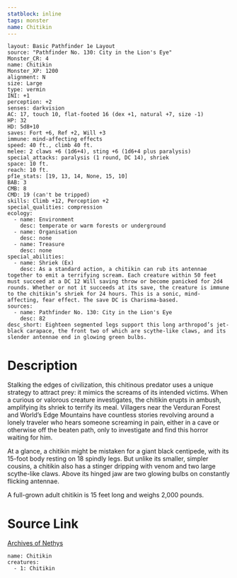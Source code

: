 ```yaml
---
statblock: inline
tags: monster
name: Chitikin
---
```

```statblock
layout: Basic Pathfinder 1e Layout
source: "Pathfinder No. 130: City in the Lion's Eye"
Monster_CR: 4
name: Chitikin
Monster_XP: 1200
alignment: N
size: Large
type: vermin
INI: +1
perception: +2
senses: darkvision
AC: 17, touch 10, flat-footed 16 (dex +1, natural +7, size -1)
HP: 32
HD: 5d8+10
saves: Fort +6, Ref +2, Will +3
immune: mind-affecting effects
speed: 40 ft., climb 40 ft.
melee: 2 claws +6 (1d6+4), sting +6 (1d6+4 plus paralysis)
special_attacks: paralysis (1 round, DC 14), shriek
space: 10 ft.
reach: 10 ft.
pf1e_stats: [19, 13, 14, None, 15, 10]
BAB: 3
CMB: 8
CMD: 19 (can't be tripped)
skills: Climb +12, Perception +2
special_qualities: compression
ecology:
  - name: Environment
    desc: temperate or warm forests or underground
  - name: Organisation
    desc: none
  - name: Treasure
    desc: none
special_abilities:
  - name: Shriek (Ex)
    desc: As a standard action, a chitikin can rub its antennae together to emit a terrifying scream. Each creature within 50 feet must succeed at a DC 12 Will saving throw or become panicked for 2d4 rounds. Whether or not it succeeds at its save, the creature is immune to the chitikin’s shriek for 24 hours. This is a sonic, mind-affecting, fear effect. The save DC is Charisma-based.
sources:
  - name: Pathfinder No. 130: City in the Lion's Eye
    desc: 82
desc_short: Eighteen segmented legs support this long arthropod’s jet-black carapace, the front two of which are scythe-like claws, and its slender antennae end in glowing green bulbs.
```
# Description
Stalking the edges of civilization, this chitinous predator uses a unique strategy to attract prey: it mimics the screams of its intended victims. When a curious or valorous creature investigates, the chitikin erupts in ambush, amplifying its shriek to terrify its meal. Villagers near the Verduran Forest and World’s Edge Mountains have countless stories revolving around a lonely traveler who hears someone screaming in pain, either in a cave or otherwise off the beaten path, only to investigate and find this horror waiting for him.

 At a glance, a chitikin might be mistaken for a giant black centipede, with its 15-foot body resting on 18 spindly legs. But unlike its smaller, simpler cousins, a chitikin also has a stinger dripping with venom and two large scythe-like claws. Above its hinged jaw are two glowing bulbs on constantly flicking antennae.

 A full-grown adult chitikin is 15 feet long and weighs 2,000 pounds.
# Source Link
[Archives of Nethys](https://aonprd.com/MonsterDisplay.aspx?ItemName=Chitikin)
```encounter-table
name: Chitikin
creatures:
  - 1: Chitikin
```
